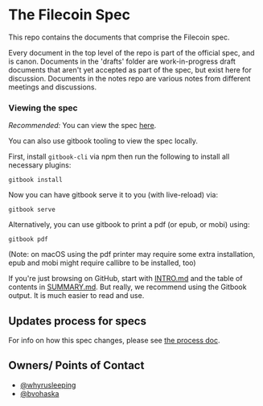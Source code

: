 # The Filecoin Spec

This repo contains the documents that comprise the Filecoin spec.

Every document in the top level of the repo is part of the official spec, and
is canon. Documents in the 'drafts' folder are work-in-progress draft documents
that aren't yet accepted as part of the spec, but exist here for discussion.
Documents in the notes repo are various notes from different meetings and
discussions.

### Viewing the spec

*Recommended:* You can view the spec [here](https://filecoin-1.gitbook.io/spec/).

You can also use gitbook tooling to view the spec locally.

First, install `gitbook-cli` via npm then run the following to install all necessary plugins:
```
gitbook install
```

Now you can have gitbook serve it to you (with live-reload) via:
```
gitbook serve
```

Alternatively, you can use gitbook to print a pdf (or epub, or mobi) using:
```
gitbook pdf
```

(Note: on macOS using the pdf printer may require some extra installation, epub and mobi might require callibre to be installed, too)

If you're just browsing on GitHub, start with [INTRO.md](INTRO.md) and the
table of contents in [SUMMARY.md](SUMMARY.md). But really, we recommend using 
the Gitbook output. It is much easier to read and use.

## Updates process for specs
For info on how this spec changes, please see [the process doc](process.md).

## Owners/ Points of Contact
- [@whyrusleeping](https://github.com/whyrusleeping)
- [@bvohaska](https://github.com/bvohaska)
